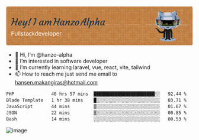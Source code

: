 ![Header](./github-header-image.png)

- 👋 Hi, I’m @hanzo-alpha
- 👀 I’m interested in software developer
- 🌱 I’m currently learning laravel, vue, react, vite, tailwind
- 📫 How to reach me just send me email to hansen.makangiras@hotmail.com 

<!---
hanzo-alpha/hanzo-alpha is a ✨ special ✨ repository because its `README.md` (this file) appears on your GitHub profile.
You can click the Preview link to take a look at your changes.
--->

<!--START_SECTION:waka-->

```txt
PHP              40 hrs 57 mins  ███████████████████████░░   92.44 %
Blade Template   1 hr 38 mins    █░░░░░░░░░░░░░░░░░░░░░░░░   03.71 %
JavaScript       44 mins         ▒░░░░░░░░░░░░░░░░░░░░░░░░   01.67 %
JSON             22 mins         ▒░░░░░░░░░░░░░░░░░░░░░░░░   00.85 %
Bash             14 mins         ░░░░░░░░░░░░░░░░░░░░░░░░░   00.53 %
```

<!--END_SECTION:waka-->

![image](https://github.com/hanzo-alpha/hanzo-alpha/assets/111342797/c4bd2977-6123-4017-8652-6e166259b484)

